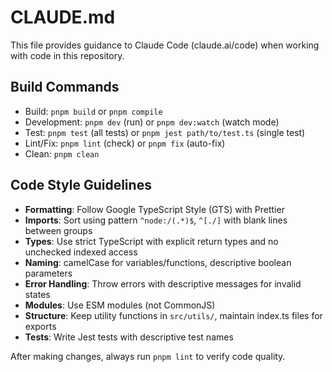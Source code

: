 # CLAUDE.md

This file provides guidance to Claude Code (claude.ai/code) when working with code in this repository.

## Build Commands
- Build: `pnpm build` or `pnpm compile`
- Development: `pnpm dev` (run) or `pnpm dev:watch` (watch mode) 
- Test: `pnpm test` (all tests) or `pnpm jest path/to/test.ts` (single test)
- Lint/Fix: `pnpm lint` (check) or `pnpm fix` (auto-fix)
- Clean: `pnpm clean`

## Code Style Guidelines
- **Formatting**: Follow Google TypeScript Style (GTS) with Prettier
- **Imports**: Sort using pattern `^node:/(.*)$`, `^[./]` with blank lines between groups
- **Types**: Use strict TypeScript with explicit return types and no unchecked indexed access
- **Naming**: camelCase for variables/functions, descriptive boolean parameters
- **Error Handling**: Throw errors with descriptive messages for invalid states
- **Modules**: Use ESM modules (not CommonJS)
- **Structure**: Keep utility functions in `src/utils/`, maintain index.ts files for exports
- **Tests**: Write Jest tests with descriptive test names

After making changes, always run `pnpm lint` to verify code quality.